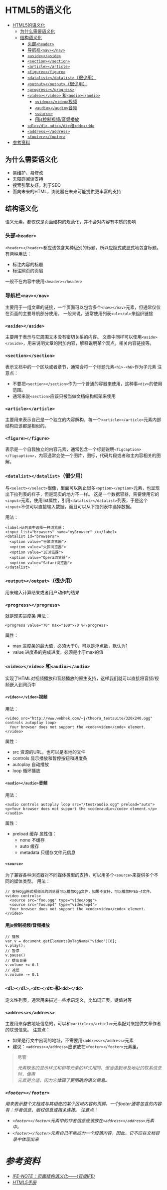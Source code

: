 # HTML5的语义化
<!-- TOC -->

- [HTML5的语义化](#html5的语义化)
  - [为什么需要语义化](#为什么需要语义化)
  - [结构语义化](#结构语义化)
    - [头部`<header>`](#头部header)
    - [导航栏`<nav></nav>`](#导航栏navnav)
    - [`<aside></aside>`](#asideaside)
    - [`<section></section>`](#sectionsection)
    - [`<article></article>`](#articlearticle)
    - [`<figure></figure>`](#figurefigure)
    - [`<datalist></datalist>`（很少用）](#datalistdatalist很少用)
    - [`<output></output>`（很少用）](#outputoutput很少用)
    - [`<progress></progress>`](#progressprogress)
    - [`<video></video>` 和`<audio></audio>`](#videovideo-和audioaudio)
      - [`<video></video>`视频](#videovideo视频)
      - [`<audio></audio>`音频](#audioaudio音频)
      - [`<source>`](#source)
      - [用js控制视频/音频播放](#用js控制视频音频播放)
    - [`<dl></dl>,<dt></dt>`和`<dd></dd>`](#dldldtdt和dddd)
    - [`<address></address>`](#addressaddress)
    - [`<footer></footer>`](#footerfooter)
- [参考资料](#参考资料)

<!-- /TOC -->

## 为什么需要语义化

- 易维护、易修改
- 无障碍阅读支持
- 搜索引擎友好，利于SEO
- 面向未来的HTML，浏览器在未来可能提供更丰富的支持

## 结构语义化

语义元素，都仅仅是页面结构的规范化，并不会对内容有本质的影响

### 头部`<header>`

`<header></header>`都应该包含某种级别的标题，所以应隐式或显式地包含标题。
有两种用法：
- 标注内容的标题
- 标注网页的页眉

一般不在内容中使用`<header></header>`

### 导航栏`<nav></nav>`
主要用于一组文章的链接，一个页面可以包含多个`<nav></nav>`元素，但通常仅仅在页面的主要导航部分使用。
一般来说，通常使用列表`<ul></ul>`来组织链接

### `<aside></aside>`
主要用于表示与它周围文本没有密切关系的内容。
文章中同样可以使用`<aside></aside>`，用来说明文章的附加内容，解释说明某个观点，相关内容链接等。

### `<section></section>`
表示文档中的一个区块或者章节，通常会将一个标题元素`<h1>-<h6>`作为子元素
注意点：
- 不要把`<section></section>`作为一个普通的容器来使用，这种事`<div>`的使用范围。
- 通常来说`<section>`应该只被当做文档结构框架来使用

### `<article></article>`
主要用来表示自己是一个独立的内容解构，每一个`<article></article>`元素内部结构应该都是相似的。

### `<figure></figure>`
表示是一个自我独立的内容元素，通常包含一个标题说明`<figcaption></figcaption>`，内容通常会使一个图片，图标，代码片段或者和主内容相关的图解。

### `<datalist></datalist>`（很少用）
与`<select></select>`很像，里面可以防止很多`<option></option>`元素，也呈现出下拉列表的样子，但是现实的地方不一样。
这是一个数据容器，需要使用它的`<input>`元素，使用list属性，引用`<datalist></datalist>`列表，于是这个`<input>`不仅可以直接输入数据，而且可以从下拉列表中选择数据。

用法：
```
<label>从列表中选择一种浏览器：
<input list="browsers" name="myBrowser" /></label>
<datalist id="browsers">
  <option value="谷歌浏览器">
  <option value="火狐浏览器">
  <option value="IE浏览器">
  <option value="Opera浏览器">
  <option value="Safari浏览器">
</datalist>
```
### `<output></output>`（很少用）
用来输入计算结果或者用户动作的结果
### `<progress></progress>`
就是现实进度条
用法：
```
<progress value="70" max="100">70 %</progress>
```
属性：
- max 进度条的最大值，必须大于0，可以是浮点数，默认为1
- value 进度条的完成进度，必须是小于max的值


### `<video></video>` 和`<audio></audio>`
实现了HTML对视频播放和音频播放的原生支持，这样我们就可以直接将音频/视频嵌入到网页中
#### `<video></video>`视频
用法：
```
<video src="http://www.webhek.com/~j/theora_testsuite/320x240.ogg" controls autoplay loop>
  Your browser does not support the <code>video</code> element.
</video>
```

属性：
- src 资源的URL，也可以是本地的文件
- controls 显示播放和暂停按钮和进度条
- autoplay 自动播放
- loop 循环播放

#### `<audio></audio>`音频
用法：
```
<audio controls autoplay loop src="/test/audio.ogg" preload="auto">
<p>Your browser does not support the <code>audio</code> element.</p>
</audio>
```
属性：
- preload 缓存
  属性值：
    - none 不缓存
    - auto 缓存
    - metadata 只缓存文件元信息

#### `<source>`
为了兼容各种浏览器对不同媒体类型的支持，可以用多个`<source>`来提供多个不同的媒体类型。
用法：
```
// 支持Ogg格式视频流的浏览器可以播放Ogg文件，如果不支持，可以播放MPEG-4文件。
<video controls>
  <source src="foo.ogg" type="video/ogg">
  <source src="foo.mp4" type="video/mp4">
  Your browser does not support the <code>video</code> element.
</video>
```
#### 用js控制视频/音频播放
```
// 播放
var v = document.getElementsByTagName("video")[0];
v.play();
// 暂停
v.pause()
// 提高音量
v.volume += 0.1
// 减低
v.volume -= 0.1
```

### `<dl></dl>,<dt></dt>`和`<dd></dd>`
定义性列表，通常用来描述一些术语定义，比如词汇表，键值对等

### `<address></address>`
主要用来存放地址信息的，可以和`<article></article>`元素配对来提供文章作者的联想信息。
注意点：
- 如果是行文中出现的地址，不需要用`<address></address>`元素
- 建议：`<address></address>`应该放在`<footer></footer>`元素里。

> 尽管<address>元素缺省的显示样式和<i>和<em>等元素的样式相同，但当遇到涉及地址的联系信息时，使用<address>元素更合适，因为它**体现了更明确的语义信息。**

### `<footer></footer>`
用来表示整个文档或与其相应的某个区域内容的页脚。一个footer通常包含的内容有：作者信息，版权信息或相关连接。
注意点：
- `<footer></footer>`元素中的作者信息应该放在`<address></address>`元素中。
- `<footer></footer>`元素自己不能成为一个段落内容，因此，它不应在文档目录中体现出来
# 参考资料

- [IFE-NOTE：页面结构语义化——(百度IFE)](https://rainylog.com/post/ife-note-1/)
- [HTML5手册](http://know.webhek.com/html5/html-dl-dt-dd.html)
